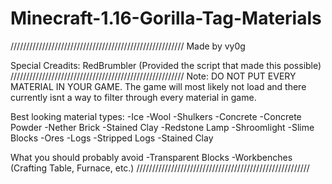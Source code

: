 # Minecraft-1.16-Gorilla-Tag-Materials

///////////////////////////////////////////////////////
Made by vy0g

Special Creadits: RedBrumbler (Provided the script that made this possible)
///////////////////////////////////////////////////////
Note: DO NOT PUT EVERY MATERIAL IN YOUR GAME. The game will most likely not 
load and there currently isnt a way to filter through every material in game.

Best looking material types:
-Ice
-Wool
-Shulkers
-Concrete
-Concrete Powder
-Nether Brick
-Stained Clay
-Redstone Lamp
-Shroomlight
-Slime Blocks
-Ores
-Logs
-Stripped Logs
-Stained Clay

What you should probably avoid
-Transparent Blocks
-Workbenches (Crafting Table, Furnace, etc.)
///////////////////////////////////////////////////////
